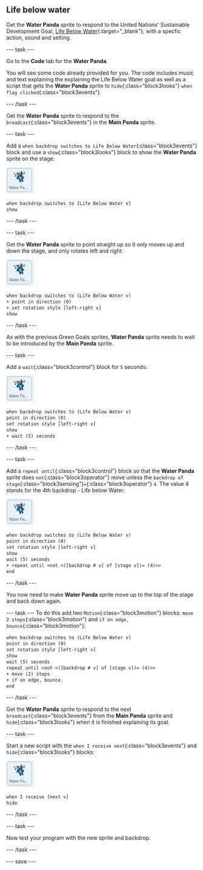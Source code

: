 ## Life below water

Get the **Water Panda** sprite to respond to the United Nations' Sustainable Development Goal, [Life Below Water](https://www.undp.org/content/undp/en/home/sustainable-development-goals/goal-14-life-below-water.html){:target="_blank"}, with a specfic action, sound and setting.

--- task ---

Go to the **Code** tab for the **Water Panda**.

You will see some code already provided for you. The code includes music and text explaining the explaining the Life Below Water goal as well as a script that gets the **Water Panda** sprite to `hide`{:class="block3looks"} `when flag clicked`{:class="block3events"}.

--- /task ---

Get the **Water Panda** sprite to respond to the `broadcast`{:class="block3events"} in the **Main Panda** sprite. 

--- task ---

Add a  `when backdrop switches to Life Below Water`{:class="block3events"} block and use a `show`{:class="block3looks"} block to show the **Water Panda** sprite on the stage:

![image of the Water Panda sprite](images/waterpanda-sprite.png)

```blocks3
when backdrop switches to [Life Below Water v]
show
```

--- /task ---

--- task ---

Get the **Water Panda** sprite to point straight up so it only moves up and down the stage, and only rotates left and right:

![image of the Water Panda sprite](images/waterpanda-sprite.png)

```blocks3
when backdrop switches to (Life Below Water v)
+ point in direction (0)
+ set rotation style [left-right v]
show
```

--- /task ---

As with the previous Green Goals sprites, **Water Panda** sprite needs to wait to be introduced by the **Main Panda** sprite.

--- task ---

Add a `wait`{:class="block3control"} block for `5` seconds:

![image of the Water Panda sprite](images/waterpanda-sprite.png)

```blocks3
when backdrop switches to (Life Below Water v)
point in direction (0)
set rotation style [left-right v]
show
+ wait (5) seconds
```
--- /task ---

--- task ---

Add a `repeat until`{:class="block3control"} block so that the **Water Panda** sprite does `not`{:class="block3operator"} move unless the `backdrop of stage`{:class="block3sensing"}`=`{:class="block3operator"} `4`. The value 4 stands for the 4th backdrop - Life below Water:

![image of the Water Panda sprite](images/waterpanda-sprite.png)

```blocks3
when backdrop switches to (Life Below Water v)
point in direction (0)
set rotation style [left-right v]
show
wait (5) seconds
+ repeat until <not <([backdrop # v] of [stage v])= (4)>>
end
```
--- /task ---

You now need to make **Water Panda** sprite move up to the top of the stage and back down again.

--- task ---
To do this add two `Motion`{:class="block3motion"} blocks: `move 2 steps`{:class="block3motion"} and `if on edge, bounce`{:class="block3motion"}:

```blocks3
when backdrop switches to (Life Below Water v)
point in direction (0)
set rotation style [left-right v]
show
wait (5) seconds
repeat until <not <([backdrop # v] of [stage v])= (4)>>
+ move (2) steps
+ if on edge, bounce
end
```
 
--- /task ---

Get the **Water Panda** sprite to respond to the next `broadcast`{:class="block3events"} from the **Main Panda** sprite and `hide`{:class="block3looks"} when it is finished explaining its goal.

--- task ---

Start a new script with the `when I receive next`{:class="block3events"} and `hide`{:class="block3looks"} blocks:

![image of the Water Panda sprite](images/waterpanda-sprite.png)

```blocks3
when I receive [next v]
hide
```

--- /task ---

--- task ---

Now test your program with the new sprite and backdrop.

--- /task ---

--- save ---
